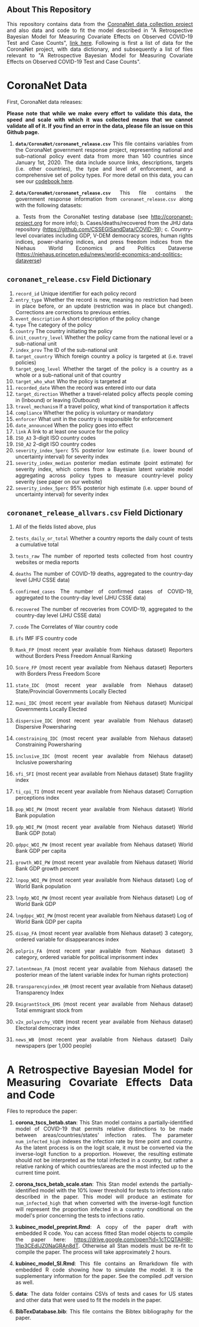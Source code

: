 <div style="text-align: justify"> 

## About This Repository

This repository contains data from the [CoronaNet data collection project](http://coronanet-project.org)  and also data and code to fit the model described in "A Retrospective Bayesian Model for Measuring Covariate Effects on Observed COVID-19 Test and Case Counts", [link here](https://osf.io/preprints/socarxiv/jp4wk). Following is first a list of data for the CoronaNet project, with data dictionary, and subsequently a list of files relevant to "A Retrospective Bayesian Model for Measuring Covariate Effects on Observed COVID-19 Test and Case Counts".

# CoronaNet Data

First, CoronaNet data releases:

**Please note that while we make every effort to validate this data, the speed and scale with which it was collected means that we cannot validate all of it. If you find an error in the data, please file an issue on this Github page.**

1. **`data/CoronaNet/coronanet_release.csv`** This file contains variables from the CoronaNet government response project, representing national and sub-national policy event data from more than 140 countries since January 1st, 2020. The data include source links, descriptions, targets (i.e. other countries), the type and level of enforcement, and a comprehensive set of policy types. For more detail on this data, you can see our [codebook here](https://docs.google.com/document/d/1zvNMpwj0onFvUZ_gLl4RRjqS-clbHv3TIX6EOHofsME).

2. **`data/CoronaNet/coronanet_release.csv`** This file contains the government response information from `coronanet_release.csv` along with the following datasets:

    a. Tests from the CoronaNet testing database (see http://coronanet-project.org for more info);
    b. Cases/deaths/recovered from the JHU data repository (https://github.com/CSSEGISandData/COVID-19);
    c. Country-level covariates including GDP, V-DEM democracy scores, human rights indices, power-sharing indices, and press freedom indices from the Niehaus World Economics and Politics Dataverse (https://niehaus.princeton.edu/news/world-economics-and-politics-dataverse)
    
## `coronanet_release.csv` Field Dictionary

1. `record_id` Unique identifier for each policy record
2. `entry_type` Whether the record is new, meaning no restriction had been in place before, or an update (restriction was in place but changed). Corrections are corrections to previous entries.
3. `event_description` A short description of the policy change
4. `type` The category of the policy
5. `country` The country initiating the policy
6. `init_country_level` Whether the policy came from the national level or a sub-national unit
7. `index_prov` The ID of the sub-national unit
8. `target_country` Which foreign country a policy is targeted at (i.e. travel policies)
9. `target_geog_level` Whether the target of the policy is a country as a whole or a sub-national unit of that country
10. `target_who_what` Who the policy is targeted at
11. `recorded_date` When the record was entered into our data 
12. `target_direction` Whether a travel-related policy affects people coming in (Inbound) or leaving (Outbound)
13. `travel_mechanism` If a travel policy, what kind of transportation it affects
14. `compliance` Whether the policy is voluntary or mandatory
15. `enforcer` What unit in the country is responsible for enforcement
16. `date_announced` When the policy goes into effect
17. `link` A link to at least one source for the policy
18. `ISO_A3` 3-digit ISO country codes
19. `ISO_A2` 2-digit ISO country codes
20. `severity_index_5perc` 5% posterior low estimate (i.e. lower bound of uncertainty interval) for severity index
21. `severity_index_median` posterior median estimate (point estimate) for severity index, which comes from a Bayesian latent variable model aggregating across policy types to measure country-level policy severity (see paper on our website)
22. `severity_index_5perc` 95% posterior high estimate (i.e. upper bound of uncertainty interval) for severity index

## `coronanet_release_allvars.csv` Field Dictionary

1. All of the fields listed above, plus
2. `tests_daily_or_total` Whether a country reports the daily count of tests a cumulative total
3. `tests_raw` The number of reported tests collected from host country websites or media reports
4. `deaths` The number of COVID-19 deaths, aggregated to the country-day level (JHU CSSE data)
5. `confirmed_cases` The number of confirmed cases of COVID-19, aggregated to the country-day level (JHU CSSE data)
6. `recovered` The number of recoveries from COVID-19,  aggregated to the country-day level (JHU CSSE data)
7. `ccode` The Correlates of War country code
8. `ifs` IMF IFS country code

9. `Rank_FP` (most recent year available from Niehaus dataset) Reporters without Borders Press Freedom Annual Ranking
10. `Score_FP` (most recent year available from Niehaus dataset) Reporters with Borders Press Freedom Score
11. `state_IDC` (most recent year available from Niehaus dataset) State/Provincial Governments Locally Elected
12. `muni_IDC` (most recent year available from Niehaus dataset) Municipal Governments Locally Elected
13. `dispersive_IDC` (most recent year available from Niehaus dataset) Dispersive Powersharing 
14. `constraining_IDC` (most recent year available from Niehaus dataset) Constraining Powersharing 
15. `inclusive_IDC` (most recent year available from Niehaus dataset) Inclusive powersharing 
16. `sfi_SFI` (most recent year available from Niehaus dataset) State fragility index
17. `ti_cpi_TI` (most recent year available from Niehaus dataset) Corruption perceptions index
18. `pop_WDI_PW` (most recent year available from Niehaus dataset) World Bank population
19. `gdp_WDI_PW` (most recent year available from Niehaus dataset) World Bank GDP (total)
20. `gdppc_WDI_PW` (most recent year available from Niehaus dataset) World Bank GDP per capita
21. `growth_WDI_PW` (most recent year available from Niehaus dataset) World Bank GDP growth percent
22. `lnpop_WDI_PW` (most recent year available from Niehaus dataset) Log of World Bank population
23. `lngdp_WDI_PW` (most recent year available from Niehaus dataset) Log of World Bank GDP
24. `lngdppc_WDI_PW` (most recent year available from Niehaus dataset) Log of World Bank GDP per capita
25. `disap_FA` (most recent year available from Niehaus dataset) 3 category, ordered variable for disappearances index
26. `polpris_FA` (most recent year available from Niehaus dataset) 3 category, ordered variable for political imprisonment index
27. `latentmean_FA` (most recent year available from Niehaus dataset) the posterior mean of the latent variable index for human rights protection)
28. `transparencyindex_HR` (most recent year available from Niehaus dataset) Transparency Index
29. `EmigrantStock_EMS` (most recent year available from Niehaus dataset) Total emmigrant stock from
30. `v2x_polyarchy_VDEM` (most recent year available from Niehaus dataset) Electoral democracy index
31. `news_WB` (most recent year available from Niehaus dataset) Daily newspapers (per 1,000 people)
    
# A Retrospective Bayesian Model for Measuring Covariate Effects Data and Code

Files to reproduce the paper:

 1. **corona_tscs_betab.stan**: This Stan model contains a partially-identified model of COVID-19 that permits relative distinctions to be made between areas/countries/states' infection rates. The parameter `num_infected_high` indexes the infection rate by time point and country. As the latent process is on the logit scale, it must be converted via the inverse-logit function to a proportion. However, the resulting estimate should not be interpreted as the total infected in a country, but rather a relative ranking of which countries/areas are the most infected up to the current time point.
 
 2. **corona_tscs_betab_scale.stan**: This Stan model extends the partially-identified model with the 10% lower threshold for tests to infections ratio described in the paper. This model will produce an estimate for `num_infected_high` that when converted with the inverse-logit function will represent the proportion infected in a country conditional on the model's prior concerning the tests to infections ratio.
 
 3. **kubinec_model_preprint.Rmd**: A copy of the paper draft with
    embedded R code. You can access fitted Stan model objects to compile the paper here: https://drive.google.com/open?id=1cTCQTAjH8I-11jp3CEdIJZ0NaGRAn8dT. Otherwise all Stan models must be re-fit to compile the paper.
    The process will take approximately 2 hours.
 
 4. **kubinec_model_SI.Rmd**: This file contains an Rmarkdown file with embedded R code showing how to simulate the model. It is the supplementary information for the paper. See the compiled .pdf version as well.
 
 4. **data**: The data folder contains CSVs of tests and cases for US states and other data that were used to fit the models in the paper. 
 
 5. **BibTexDatabase.bib**: This file contains the Bibtex bibliography for the paper.
 
 
 </div>